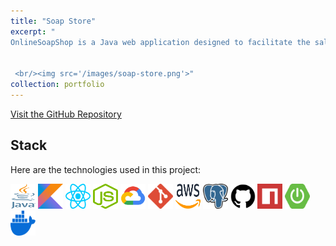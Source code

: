 ```yaml
---
title: "Soap Store"
excerpt: "
OnlineSoapShop is a Java web application designed to facilitate the sale of soap for a fundraiser, leveraging databases to store customer information and product lines. Utilized Sprint Boot, SQL, Postrge, Postman, Docker, and many other SWE applications. The project is primarily developed in Java and includes features such as user registration, product catalog, shopping cart, order tracking, and an admin panel for managing products and orders.


 <br/><img src='/images/soap-store.png'>"
collection: portfolio
---
```


[Visit the GitHub Repository](https://github.com/gabrielkmbo/OnlineSoapShop)

## Stack

Here are the technologies used in this project:

<p>
  <img src="/images/java.png" alt="Java" title="Java" width="40" height="40" />
  <img src="/images/kotlin.png" alt="Kotlin" title="Kotlin" width="40" height="40" /> 
  <img src="/images/react.png" alt="React" title="React" width="40" height="40" />
  <img src="/images/nodejs.png" alt="Node.js" title="Node.js" width="40" height="40" />
  <img src="/images/gcp.png" alt="GCP" title="GCP" width="40" height="40" />
  <img src="/images/git.png" alt="Git" title="Git" width="40" height="40" />
  <img src="/images/aws.png" alt="AWS" title="AWS" width="40" height="40" />
  <img src="/images/postgre.png" alt="PostgreSQL" title="PostgreSQL" width="40" height="40" />
  <img src="/images/github.png" alt="Github" title="Github" width="40" height="40" />
  <img src="/images/npm.png" alt="NPM" title="NPM" width="40" height="40" />
  <img src="/images/spring-boot.png" alt="Spring Boot" title="Spring Boot" width="40" height="40" />
  <img src="/images/docker.png" alt="Docker" title="Docker" width="40" height="40" />
</p>
